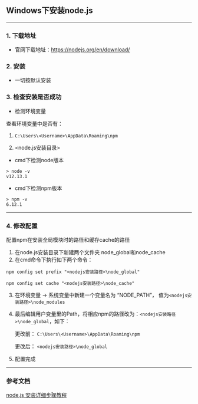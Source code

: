 ## Windows下安装node.js

-----

### 1. 下载地址

* 官网下载地址：https://nodejs.org/en/download/

### 2. 安装

* 一切按默认安装

### 3. 检查安装是否成功

* 检测环境变量

查看环境变量中是否有：

1. ``C:\Users\<Username>\AppData\Roaming\npm``

2. <node.js安装目录>

* cmd下检测node版本

```
> node -v
v12.13.1
```

* cmd下检测npm版本

```
> npm -v
6.12.1
```

-----

### 4. 修改配置

配置npm在安装全局模块时的路径和缓存cache的路径

1. 在node.js安装目录下新建两个文件夹 node_global和node_cache
2. 在cmd命令下执行如下两个命令：

``npm config set prefix "<nodejs安装路径>\node_global"``

``npm config set cache "<nodejs安装路径>\node_cache"``

3. 在环境变量 -> 系统变量中新建一个变量名为 “NODE_PATH”， 值为``<nodejs安装路径>\node_modules``
4. 最后编辑用户变量里的Path，将相应npm的路径改为：``<nodejs安装路径>\node_global``，如下：

    更改前：
  ``C:\Users\<Username>\AppData\Roaming\npm``

    更改后：
  ``<nodejs安装路径>\node_global``

5. 配置完成

-----

### 参考文档

[node.js 安装详细步骤教程](https://blog.csdn.net/antma/article/details/86104068)
